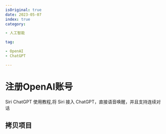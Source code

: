 ```yaml
---
isOriginal: true
date: 2023-05-07
index: true
category:

- 人工智能

tag:

- OpenAI
- ChatGPT

---
```


# 注册OpenAI账号

Siri ChatGPT 使用教程,将 Siri 接入 ChatGPT，直接语音唤醒，并且支持连续对话
<!-- more -->

## 拷贝项目


